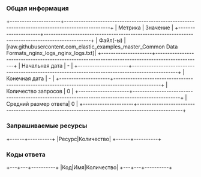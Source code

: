 ### Общая информация
+---------------------+-------------------------------------------------------------------------------------------------+
|       Метрика       |                                            Значение                                             |
+---------------------+-------------------------------------------------------------------------------------------------+
|      Файл(-ы)       |[raw.githubusercontent.com_elastic_examples_master_Common Data Formats_nginx_logs_nginx_logs.txt]|
+---------------------+-------------------------------------------------------------------------------------------------+
|   Начальная дата    |                                                -                                                |
+---------------------+-------------------------------------------------------------------------------------------------+
|    Конечная дата    |                                                -                                                |
+---------------------+-------------------------------------------------------------------------------------------------+
| Количество запросов |                                                0                                                |
+---------------------+-------------------------------------------------------------------------------------------------+
|Средний размер ответа|                                                0                                                |
+---------------------+-------------------------------------------------------------------------------------------------+

### Запрашиваемые ресурсы
+------+----------+
|Ресурс|Количество|
+------+----------+

### Коды ответа
+---+---+----------+
|Код|Имя|Количество|
+---+---+----------+


